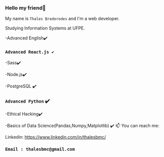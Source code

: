 ### Hello my friend👋
My name is `Thales Brederodes` and I'm a web developer.

Studying Information Systems at UFPE.

-Advanced English✔️      

### `Advanced React.js ✔️`

-Sass✔️

-Node.js✔️

-PostgreSQL ✔️

### `Advanced Python` ✔️

-Ethical Hacking✔️

-Basics of Data Science(Pandas,Numpy,Matplotlib) ✔️
📫 You can reach me:

Linkedin: https://www.linkedin.com/in/thalesbmc/
### `Email : thalesbmc@gmail.com`


<!--
**ThalesBMC/ThalesBMC** is a ✨ _special_ ✨ repository because its `README.md` (this file) appears on your GitHub profile.

Here are some ideas to get you started:

- 🔭 I’m currently working on ...
- 🌱 I’m currently learning ...
- 👯 I’m looking to collaborate on ...
- 🤔 I’m looking for help with ...
- 💬 Ask me about ...
- 📫 How to reach me: ...
- 😄 Pronouns: ...
- ⚡ Fun fact: ...
-->
